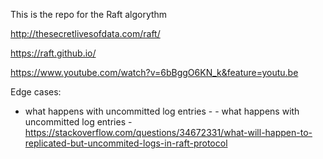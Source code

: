 This is the repo for the Raft algorythm

http://thesecretlivesofdata.com/raft/

https://raft.github.io/

https://www.youtube.com/watch?v=6bBggO6KN_k&feature=youtu.be

Edge cases:
- what happens with uncommitted log entries - - what happens with uncommitted log entries - https://stackoverflow.com/questions/34672331/what-will-happen-to-replicated-but-uncommited-logs-in-raft-protocol

